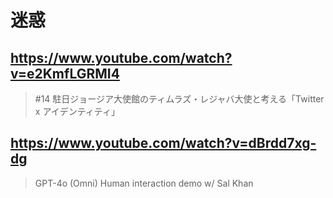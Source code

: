 # 迷惑

## https://www.youtube.com/watch?v=e2KmfLGRMI4

> #14 駐日ジョージア大使館のティムラズ・レジャバ大使と考える「Twitter x アイデンティティ」

## https://www.youtube.com/watch?v=dBrdd7xg-dg 

> GPT-4o (Omni) Human interaction demo w/ Sal Khan 
